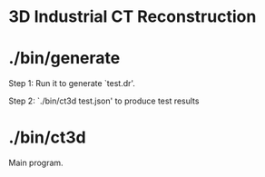 # 3D Industrial CT Reconstruction

# ./bin/generate

Step 1: Run it to generate `test.dr'.

Step 2: `./bin/ct3d test.json' to produce test results

# ./bin/ct3d 

Main program.